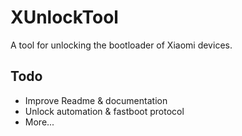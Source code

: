 # XUnlockTool

A tool for unlocking the bootloader of Xiaomi devices.

## Todo
- Improve Readme & documentation
- Unlock automation & fastboot protocol
- More...